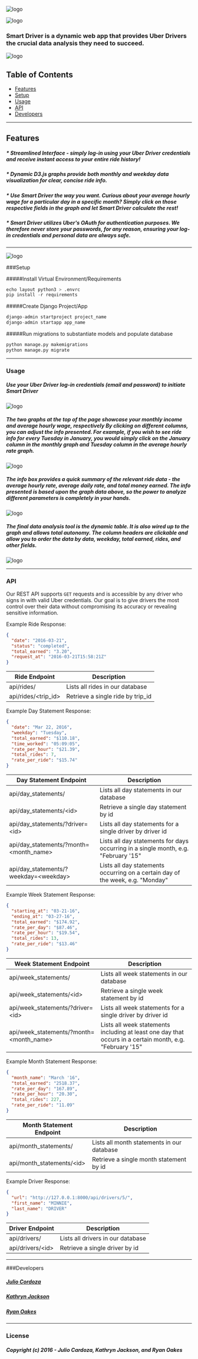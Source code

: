 ![logo](smart_driver/driver_app/static/driver_app/assets/img/Smart_Driver_logo.png)

![logo](https://img.shields.io/wercker/ci/wercker/docs.svg)

### **Smart Driver** is a dynamic web app that provides Uber Drivers the crucial data analysis they need to succeed.

![logo](smart_driver/driver_app/static/driver_app/assets/img/logout.png)


## Table of Contents  
* [Features](#features)  
* [Setup](#setup)
* [Usage](#usage)
* [API](#api)
* [Developers](#developers)
<a name="headers"/>

***

## Features
##### * Streamlined Interface - simply log-in using your Uber Driver credentials and receive instant access to your entire ride history!
##### * Dynamic D3.js graphs provide both monthly and weekday data visualization for clear, concise ride info.
##### * Use _Smart Driver_ the way you want. Curious about your average hourly wage for a particular day in a specific month? Simply click on those respective fields in the graph and let _Smart Driver_ calculate the rest!
##### * _Smart Driver_ utilizes Uber's OAuth for authentication purposes. We therefore never store your passwords, for any reason, ensuring your log-in credentials and personal data are always safe.

***

![logo](smart_driver/driver_app/static/driver_app/assets/img/readme_screen.png)

###Setup

#####Install Virtual Environment/Requirements
```python
echo layout python3 > .envrc
pip install -r requirements
```

#####Create Django Project/App
```python
django-admin startproject project_name
django-admin startapp app_name
```

#####Run migrations to substantiate models and populate database
```python
python manage.py makemigrations
python manage.py migrate
```

***

### Usage

##### Use your _Uber Driver_ log-in credentials (email and password) to initiate _Smart Driver_

![logo](smart_driver/driver_app/static/driver_app/assets/img/logout.png)

##### The two graphs at the top of the page showcase your monthly income and average hourly wage, respectively By clicking on different columns, you can adjust the info presented.  For example, if you wish to see ride info for every Tuesday in January, you would simply click on the January column in the monthly graph and Tuesday column in the average hourly rate graph.

![logo](smart_driver/driver_app/static/driver_app/assets/img/months.png)

##### The info box provides a quick summary of the relevant ride data - the average hourly rate, average daily rate, and total money earned. The info presented is based upon the graph data above, so the power to analyze different parameters is completely in your hands.

![logo](smart_driver/driver_app/static/driver_app/assets/img/info_graph.png)

##### The final data analysis tool is the dynamic table. It is also wired up to the graph and allows total autonomy. The column headers are clickable and allow you to order the data by data, weekday, total earned, rides, and other fields.

![logo](smart_driver/driver_app/static/driver_app/assets/img/table.png)

***

### API
Our REST API supports `GET` requests and is accessible by any driver who signs in with valid Uber credentials. Our goal is to give drivers the most control over their data without compromising its accuracy or revealing sensitive information.


Example Ride Response:
```json
{
  "date": "2016-03-21",
  "status": "completed",
  "total_earned": "3.20",
  "request_at": "2016-03-21T15:58:21Z"
}
```
| Ride Endpoint | Description |
| ------------- | ------------- |
| api/rides/ | Lists all rides in our database |
| api/rides/\<trip_id\> | Retrieve a single ride by trip_id |


Example Day Statement Response:
```json
{
  "date": "Mar 22, 2016",
  "weekday": "Tuesday",
  "total_earned": "$110.18",
  "time_worked": "05:09:05",
  "rate_per_hour": "$21.39",
  "total_rides": 7,
  "rate_per_ride": "$15.74"
}
```
| Day Statement Endpoint | Description |
| ------------- | ------------- |
| api/day_statements/ | Lists all day statements in our database |
| api/day_statements/\<id\> | Retrieve a single day statement by id |
| api/day_statements/?driver=\<id\> | Lists all day statements for a single driver by driver id |
| api/day_statements/?month=\<month_name\> | Lists all day statements for days occurring in a single month, e.g. "February '15"|
| api/day_statements/?weekday=\<weekday\> | Lists all day statements occurring on a certain day of the week, e.g. "Monday" |


Example Week Statement Response:
```json
{
  "starting_at": "03-21-16",
  "ending_at": "03-27-16",
  "total_earned": "$174.92",
  "rate_per_day": "$87.46",
  "rate_per_hour": "$19.54",
  "total_rides": 13,
  "rate_per_ride": "$13.46"
}
```
| Week Statement Endpoint | Description |
| ------------- | ------------- |
| api/week_statements/ | Lists all week statements in our database |
| api/week_statements/\<id\> | Retrieve a single week statement by id |
| api/week_statements/?driver=\<id\> | Lists all week statements for a single driver by driver id |
| api/week_statements/?month=\<month_name\> | Lists all week statements including at least one day that occurs in a certain month, e.g. "February '15"|


Example Month Statement Response:
```json
{
  "month_name": "March '16",
  "total_earned": "2518.37",
  "rate_per_day": "167.89",
  "rate_per_hour": "20.30",
  "total_rides": 227,
  "rate_per_ride": "11.09"
}
```
| Month Statement Endpoint | Description |
| ------------- | ------------- |
| api/month_statements/ | Lists all month statements in our database |
| api/month_statements/\<id\> | Retrieve a single month statement by id |


Example Driver Response:
```json
{
  "url": "http://127.0.0.1:8000/api/drivers/5/",
  "first_name": "MINNIE",
  "last_name": "DRIVER"
}
```
| Driver Endpoint | Description |
| ------------- | ------------- |
| api/drivers/ | Lists all drivers in our database |
| api/drivers/\<id\> | Retrieve a single driver by id |

***

###Developers
#####  [Julio Cordoza](https://github.com/juliojr77)
#####  [Kathryn Jackson](https://github.com/katjackson)
#####  [Ryan Oakes](http://ryanoakes.github.io./)

***


### License

##### Copyright (c) 2016 - Julio Cardoza, Kathryn Jackson, and Ryan Oakes
